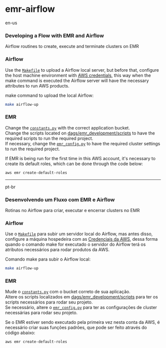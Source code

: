 # emr-airflow

en-us

### Developing a Flow with EMR and Airflow

Airflow routines to create, execute and terminate clusters on EMR

### Airflow

Use the [`Makefile`](https://github.com/matbragan/emr-airflow/blob/main/Makefile) to upload a Airflow local server, but before that, configure the host machine environment with [AWS credentials](https://docs.aws.amazon.com/cli/v1/userguide/cli-configure-files.html), this way when the make command is executed the Airflow server will have the necessary attributes to run AWS products.   

make command to upload the local Airflow:
~~~sh
make airflow-up
~~~

### EMR

Change the [`constants.py`](https://github.com/matbragan/emr-airflow/blob/main/dags/emr_development/constants.py) with the correct application bucket.  
Change the scripts located on [dags/emr_development/scripts](https://github.com/matbragan/emr-airflow/tree/main/dags/emr_development/scripts) to have the required scripts to run the required project.  
If necessary, change the [`emr_config.py`](https://github.com/matbragan/emr-airflow/blob/main/dags/emr_development/emr_config.py) to have the required cluster settings to run the required project.  

If EMR is being run for the first time in this AWS account, it's necessary to create its default roles, which can be done through the code below:
~~~sh
aws emr create-default-roles
~~~

<hr>

pt-br

### Desenvolvendo um Fluxo com EMR e Airflow

Rotinas no Airflow para criar, executar e encerrar clusters no EMR

### Airflow

Use o [`Makefile`](https://github.com/matbragan/emr-airflow/blob/main/Makefile) para subir um servidor local do Airflow, mas antes disso, configure a máquina hospedeira com as [Credenciais da AWS](https://docs.aws.amazon.com/cli/v1/userguide/cli-configure-files.html), dessa forma quando o comando make for executado o servidor do Airflow terá os atributos necessários para rodar produtos da AWS.   

Comando make para subir o Airflow local:
~~~sh
make airflow-up
~~~

### EMR

Mude o [`constants.py`](https://github.com/matbragan/emr-airflow/blob/main/dags/emr_development/constants.py) com o bucket correto de sua aplicação.  
Altere os scripts localizados em [dags/emr_development/scripts](https://github.com/matbragan/emr-airflow/tree/main/dags/emr_development/scripts) para ter os scripts necessários para rodar seu projeto.   
Se necessário, altere o [`emr_config.py`](https://github.com/matbragan/emr-airflow/blob/main/dags/emr_development/emr_config.py) para ter as configurações de cluster necessárias para rodar seu projeto.   

Se o EMR estiver sendo executado pela primeira vez nesta conta da AWS, é necessário criar suas funções padrões, que pode ser feito através do código abaixo:
~~~sh
aws emr create-default-roles
~~~

